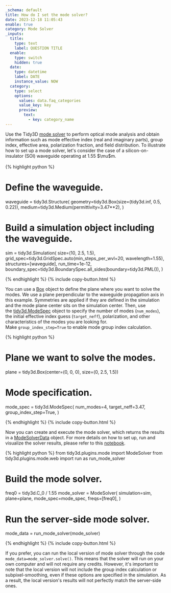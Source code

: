 ```yaml
---
_schema: default
title: How do I set the mode solver?
date: 2023-12-18 11:05:43
enable: true
category: Mode Solver
_inputs:
  title:
    type: text
    label: QUESTION TITLE
  enable:
    type: switch
    hidden: true
  date:
    type: datetime
    label: DATE
    instance_value: NOW
  category:
    type: select
    options:
      values: data.faq_categories
      value_key: key
      preview:
        text:
          - key: category_name
---
```

<div>Use the Tidy3D <a target="_blank" rel="noopener" href="https://docs.flexcompute.com/projects/tidy3d/en/latest/_autosummary/tidy3d.plugins.mode.ModeSolver.html#tidy3d.plugins.mode.ModeSolver">mode solver</a> to perform optical mode analysis and obtain information such as mode effective index (real and imaginary parts), group index, effective area, polarization fraction, and field distribution. To illustrate how to set up a mode solver, let's consider the case of a silicon-on-insulator (SOI) waveguide operating at 1.55 $\mu$m.</div>

<div> </div>

<div markdown class="code-snippet">{% highlight python %}

# Define the waveguide.
waveguide = tidy3d.Structure(
    geometry=tidy3d.Box(size=(tidy3d.inf, 0.5, 0.22)),
    medium=tidy3d.Medium(permittivity=3.47**2),
)

# Build a simulation object including the waveguide.
sim = tidy3d.Simulation(
    size=(10, 2.5, 1.5),
    grid_spec=tidy3d.GridSpec.auto(min_steps_per_wvl=20, wavelength=1.55),
    structures=[waveguide],
    run_time=1e-12,
    boundary_spec=tidy3d.BoundarySpec.all_sides(boundary=tidy3d.PML()),
)

{% endhighlight %}
{% include copy-button.html %}</div>

<div><p>You can use a <a target="_blank" rel="noopener" href="https://docs.flexcompute.com/projects/tidy3d/en/latest/_autosummary/tidy3d.Box.html#tidy3d.Box">Box</a> object to define the plane where you want to solve the modes. We use a plane perpendicular to the waveguide propagation axis in this example. Symmetries are applied if they are defined in the simulation and the mode plane center sits on the simulation center. Then, use the&nbsp;<a target="_blank" rel="noopener" href="https://docs.flexcompute.com/projects/tidy3d/en/latest/_autosummary/tidy3d.ModeSpec.html#tidy3d.ModeSpec">tidy3d.ModeSpec</a>&nbsp;object to specify the number of modes (<code>num_modes</code>), the initial effective index guess (<code>target_neff</code>), polarization, and other characteristics of the modes you are looking for. Make&nbsp;<code>group_index_step=True</code> to enable mode group index calculation.</p><div markdown class="code-snippet">{% highlight python %}

# Plane we want to solve the modes.
plane = tidy3d.Box(center=(0, 0, 0), size=(0, 2.5, 1.5))

# Mode specification.
mode_spec = tidy3d.ModeSpec(
  num_modes=4,
  target_neff=3.47,
  group_index_step=True,
)

{% endhighlight %}
{% include copy-button.html %}</div><p>Now you can create and execute the mode solver, which returns the results in a <a target="_blank" rel="noopener" href="https://docs.flexcompute.com/projects/tidy3d/en/latest/_autosummary/tidy3d.plugins.mode.ModeSolverData.html#tidy3d.plugins.mode.ModeSolverData">ModeSolverData</a> object. For more details on how to set up, run and visualize the solver results, please refer to this <a href="https://www.flexcompute.com/tidy3d/examples/notebooks/ModeSolver/">notebook</a>.</p><div markdown class="code-snippet">{% highlight python %}
from tidy3d.plugins.mode import ModeSolver
from tidy3d.plugins.mode.web import run as run_mode_solver

# Build the mode solver.
freq0 = tidy3d.C_0 / 1.55
mode_solver = ModeSolver(
  simulation=sim,
  plane=plane,
  mode_spec=mode_spec,
  freqs=[freq0],
)

# Run the server-side mode solver.
mode_data = run_mode_solver(mode_solver)

{% endhighlight %}
{% include copy-button.html %}</div><p>If you prefer, you can run the local version of mode solver through the code <code>mode_data=mode_solver.solve()</code>. This means that the solver will run on your own computer and will not require any credits. However, it's important to note that the local version will not include the group index calculation or subpixel-smoothing, even if these options are specified in the simulation. As a result, the local version's results will not perfectly match the server-side ones.</p></div>